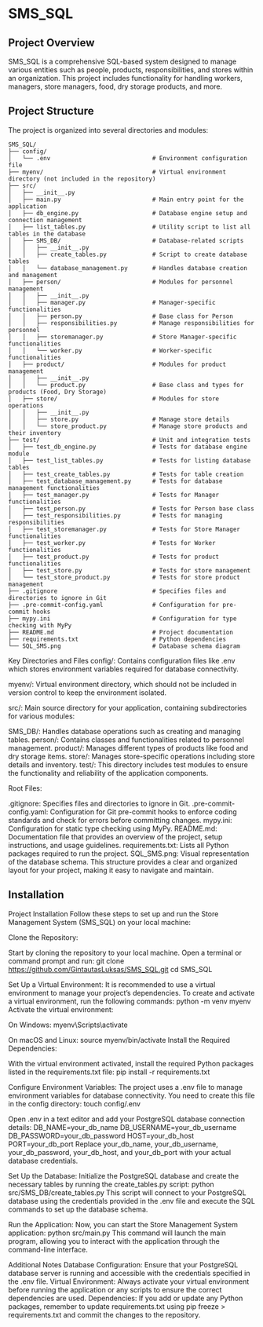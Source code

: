 # SMS_SQL

## Project Overview

SMS_SQL is a comprehensive SQL-based system designed to manage various entities such as people, products, responsibilities, and stores within an organization. This project includes functionality for handling workers, managers, store managers, food, dry storage products, and more.

## Project Structure

The project is organized into several directories and modules:

```plaintext
SMS_SQL/
├── config/
│   └── .env                             # Environment configuration file
├── myenv/                               # Virtual environment directory (not included in the repository)
├── src/
│   ├── __init__.py
│   ├── main.py                          # Main entry point for the application
│   ├── db_engine.py                     # Database engine setup and connection management
│   ├── list_tables.py                   # Utility script to list all tables in the database
│   ├── SMS_DB/                          # Database-related scripts
│   │   ├── __init__.py
│   │   ├── create_tables.py             # Script to create database tables
│   │   └── database_management.py       # Handles database creation and management
│   ├── person/                          # Modules for personnel management
│   │   ├── __init__.py
│   │   ├── manager.py                   # Manager-specific functionalities
│   │   ├── person.py                    # Base class for Person
│   │   ├── responsibilities.py          # Manage responsibilities for personnel
│   │   ├── storemanager.py              # Store Manager-specific functionalities
│   │   └── worker.py                    # Worker-specific functionalities
│   ├── product/                         # Modules for product management
│   │   ├── __init__.py
│   │   └── product.py                   # Base class and types for products (Food, Dry Storage)
│   ├── store/                           # Modules for store operations
│   │   ├── __init__.py
│   │   ├── store.py                     # Manage store details
│   │   └── store_product.py             # Manage store products and their inventory
├── test/                                # Unit and integration tests
│   ├── test_db_engine.py                # Tests for database engine module
│   ├── test_list_tables.py              # Tests for listing database tables
│   ├── test_create_tables.py            # Tests for table creation
│   ├── test_database_management.py      # Tests for database management functionalities
│   ├── test_manager.py                  # Tests for Manager functionalities
│   ├── test_person.py                   # Tests for Person base class
│   ├── test_responsibilities.py         # Tests for managing responsibilities
│   ├── test_storemanager.py             # Tests for Store Manager functionalities
│   ├── test_worker.py                   # Tests for Worker functionalities
│   ├── test_product.py                  # Tests for product functionalities
│   ├── test_store.py                    # Tests for store management
│   └── test_store_product.py            # Tests for store product management
├── .gitignore                           # Specifies files and directories to ignore in Git
├── .pre-commit-config.yaml              # Configuration for pre-commit hooks
├── mypy.ini                             # Configuration for type checking with MyPy
├── README.md                            # Project documentation
├── requirements.txt                     # Python dependencies
└── SQL_SMS.png                          # Database schema diagram
```
Key Directories and Files
config/: Contains configuration files like .env which stores environment variables required for database connectivity.

myenv/: Virtual environment directory, which should not be included in version control to keep the environment isolated.

src/: Main source directory for your application, containing subdirectories for various modules:

SMS_DB/: Handles database operations such as creating and managing tables.
person/: Contains classes and functionalities related to personnel management.
product/: Manages different types of products like food and dry storage items.
store/: Manages store-specific operations including store details and inventory.
test/: This directory includes test modules to ensure the functionality and reliability of the application components.

Root Files:

.gitignore: Specifies files and directories to ignore in Git.
.pre-commit-config.yaml: Configuration for Git pre-commit hooks to enforce coding standards and check for errors before committing changes.
mypy.ini: Configuration for static type checking using MyPy.
README.md: Documentation file that provides an overview of the project, setup instructions, and usage guidelines.
requirements.txt: Lists all Python packages required to run the project.
SQL_SMS.png: Visual representation of the database schema.
This structure provides a clear and organized layout for your project, making it easy to navigate and maintain.


## Installation

Project Installation
Follow these steps to set up and run the Store Management System (SMS_SQL) on your local machine:

Clone the Repository:

Start by cloning the repository to your local machine. Open a terminal or command prompt and run:
git clone https://github.com/GintautasLuksas/SMS_SQL.git
cd SMS_SQL

Set Up a Virtual Environment:
It is recommended to use a virtual environment to manage your project’s dependencies. To create and activate a virtual environment, run the following commands:
python -m venv myenv
Activate the virtual environment:

On Windows:
myenv\Scripts\activate

On macOS and Linux:
source myenv/bin/activate
Install the Required Dependencies:

With the virtual environment activated, install the required Python packages listed in the requirements.txt file:
pip install -r requirements.txt

Configure Environment Variables:
The project uses a .env file to manage environment variables for database connectivity. You need to create this file in the config directory:
touch config/.env

Open .env in a text editor and add your PostgreSQL database connection details:
DB_NAME=your_db_name
DB_USERNAME=your_db_username
DB_PASSWORD=your_db_password
HOST=your_db_host
PORT=your_db_port
Replace your_db_name, your_db_username, your_db_password, your_db_host, and your_db_port with your actual database credentials.

Set Up the Database:
Initialize the PostgreSQL database and create the necessary tables by running the create_tables.py script:
python src/SMS_DB/create_tables.py
This script will connect to your PostgreSQL database using the credentials provided in the .env file and execute the SQL commands to set up the database schema.

Run the Application:
Now, you can start the Store Management System application:
python src/main.py
This command will launch the main program, allowing you to interact with the application through the command-line interface.

Additional Notes
Database Configuration: Ensure that your PostgreSQL database server is running and accessible with the credentials specified in the .env file.
Virtual Environment: Always activate your virtual environment before running the application or any scripts to ensure the correct dependencies are used.
Dependencies: If you add or update any Python packages, remember to update requirements.txt using pip freeze > requirements.txt and commit the changes to the repository.
